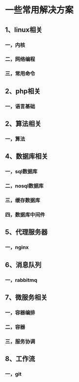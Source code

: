 # 一些常用解决方案
## 1、linux相关
### 一，内核
### 二，网络编程
### 三，常用命令
## 2、php相关
### 一，语言基础
## 2、算法相关
### 一，算法
## 4、数据库相关
### 一，sql数据库
### 二，nosql数据库
### 三，缓存数据库
### 四，数据库中间件
## 5、代理服务器
### 一，nginx
## 6、消息队列
### 一，rabbitmq
## 7、微服务相关
### 一，容器编排
### 二，容器
### 三，服务协调
## 8、工作流
### 一，git



